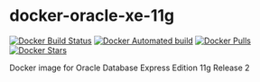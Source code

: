 # docker-oracle-xe-11g
[![Docker Build Status](https://img.shields.io/docker/build/vanpeerdevelopment/oracle-xe-11g.svg)](https://hub.docker.com/r/vanpeerdevelopment/oracle-xe-11g/builds/) [![Docker Automated build](https://img.shields.io/docker/automated/vanpeerdevelopment/oracle-xe-11g.svg)](https://hub.docker.com/r/vanpeerdevelopment/oracle-xe-11g/builds/) [![Docker Pulls](https://img.shields.io/docker/pulls/vanpeerdevelopment/oracle-xe-11g.svg)](https://hub.docker.com/r/vanpeerdevelopment/oracle-xe-11g/) [![Docker Stars](https://img.shields.io/docker/stars/vanpeerdevelopment/oracle-xe-11g.svg)](https://hub.docker.com/r/vanpeerdevelopment/oracle-xe-11g/builds/) 

Docker image for Oracle Database Express Edition 11g Release 2 